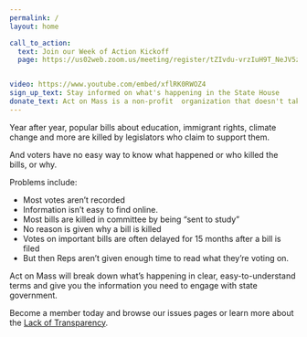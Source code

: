 ```yaml
---
permalink: /
layout: home

call_to_action:
  text: Join our Week of Action Kickoff
  page: https://us02web.zoom.us/meeting/register/tZIvdu-vrzIuH9T_NeJV5zbfzAqsUYcQJ7ui


video: https://www.youtube.com/embed/xflRK0RWOZ4
sign_up_text: Stay informed on what's happening in the State House
donate_text: Act on Mass is a non-profit  organization that doesn't take money from corporations.  Please support our mission.
---
```


Year after year, popular bills about education, immigrant rights, climate change and more are killed by legislators who claim to support them.

And voters have no easy way to know what happened or who killed the bills, or why.

Problems include:

- Most votes aren’t recorded
- Information isn’t easy to find online.
- Most bills are killed in committee by being “sent to study”
- No reason is given why a bill is killed
- Votes on important bills are often delayed for 15 months after a bill is filed
- But then Reps aren’t given enough time to read what they’re voting on.

Act on Mass will break down what’s happening in clear, easy-to-understand terms and give you the information you need to engage with state government.

Become a member today and browse our issues pages or learn more about the [Lack of Transparency](/transparency).
